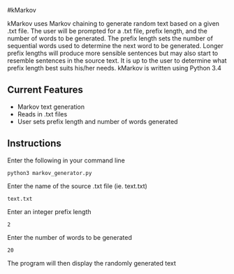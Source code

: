 #kMarkov

kMarkov uses Markov chaining to generate random text based on a given
.txt file. The user will be prompted for a .txt file, prefix length,
and the number of words to be generated. The prefix length sets the
number of sequential words used to determine the next word to be
generated. Longer prefix lengths will produce more sensible sentences
but may also start to resemble sentences in the source text. It is up
to the user to determine what prefix length best suits his/her needs.
kMarkov is written using Python 3.4

Current Features
--------

* Markov text generation
* Reads in .txt files
* User sets prefix length and number of words generated

Instructions
--------

Enter the following in your command line

    python3 markov_generator.py

Enter the name of the source .txt file (ie. text.txt)

    text.txt

Enter an integer prefix length

    2

Enter the number of words to be generated

    20
    
The program will then display the randomly generated text
